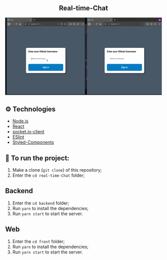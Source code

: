 <h2 align="center"> Real-time-Chat</h2>


![Demo](demo.gif)

## :gear: Technologies
- [Node.js](https://nodejs.org/en/)
- [React](https://reactjs.org)
- [socket.io-client](https://www.npmjs.com/package/socket.io-client)
- [ESlint](https://eslint.org/)
- [Styled-Components](https://styled-components.com/)

## :checkered_flag: To run the project:
1. Make a clone (`git clone`) of this repository;
2. Enter the `cd real-time-Chat` folder;

## Backend
1. Enter the `cd backend` folder;
2. Run `yarn` to install the dependencies;
3. Run `yarn start` to start the server.

## Web 
1. Enter the `cd front` folder;
2. Run `yarn` to install the dependencies;
3. Run `yarn start` to start the server.


